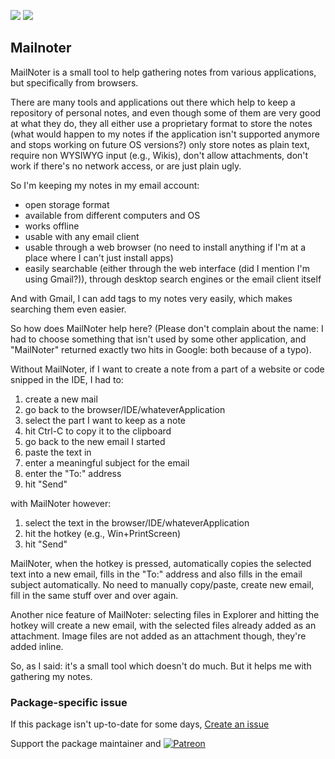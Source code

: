 [![](https://img.shields.io/chocolatey/v/mailnoter?color=green&label=mailnoter)](https://chocolatey.org/packages/mailnoter) [![](https://img.shields.io/chocolatey/dt/mailnoter)](https://chocolatey.org/packages/mailnoter)

## Mailnoter
MailNoter is a small tool to help gathering notes from various applications, but specifically from browsers.

There are many tools and applications out there which help to keep a repository of personal notes, and even though some of them are very good at what they do, 
they all either use a proprietary format to store the notes (what would happen to my notes if the application isn't supported anymore and stops working on future OS versions?)
only store notes as plain text, require non WYSIWYG input (e.g., Wikis), don't allow attachments, don't work if there's no network access, or are just plain ugly.

So I'm keeping my notes in my email account:

* open storage format
* available from different computers and OS
* works offline
* usable with any email client
* usable through a web browser (no need to install anything if I'm at a place where I can't just install apps)
* easily searchable (either through the web interface (did I mention I'm using Gmail?)), through desktop search engines or the email client itself

And with Gmail, I can add tags to my notes very easily, which makes searching them even easier.

So how does MailNoter help here? (Please don't complain about the name: I had to choose something that isn't used by some other application, and "MailNoter" returned
exactly two hits in Google: both because of a typo).

Without MailNoter, if I want to create a note from a part of a website or code snipped in the IDE, I had to:

1. create a new mail
2. go back to the browser/IDE/whateverApplication
3. select the part I want to keep as a note
4. hit Ctrl-C to copy it to the clipboard
5. go back to the new email I started
6. paste the text in
7. enter a meaningful subject for the email
8. enter the "To:" address
9. hit "Send"

with MailNoter however:

1. select the text in the browser/IDE/whateverApplication
2. hit the hotkey (e.g., Win+PrintScreen)
3. hit "Send"

MailNoter, when the hotkey is pressed, automatically copies the selected text into a new email, fills in the "To:" address and also fills in the email subject automatically. No need to manually copy/paste, create new email, fill in the same stuff over and over again.

Another nice feature of MailNoter: selecting files in Explorer and hitting the hotkey will create a new email, with the selected files already added as an attachment. Image files are not added as an attachment though, they're added inline.

So, as I said: it's a small tool which doesn't do much. But it helps me with gathering my notes.

### Package-specific issue
If this package isn't up-to-date for some days, [Create an issue](https://github.com/tunisiano187/Choco-packages/issues/new/choose)

Support the package maintainer and [![Patreon](https://cdn.jsdelivr.net/gh/tunisiano187/choco-packages@f986b7f5de3afc021180256752805698d4efbc38/icons/patreon.png)](https://www.patreon.com/tunisiano)
